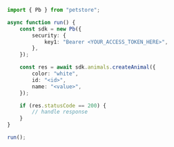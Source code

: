 <!-- Start SDK Example Usage [usage] -->
```typescript
import { Pb } from "petstore";

async function run() {
    const sdk = new Pb({
        security: {
            key1: "Bearer <YOUR_ACCESS_TOKEN_HERE>",
        },
    });

    const res = await sdk.animals.createAnimal({
        color: "white",
        id: "<id>",
        name: "<value>",
    });

    if (res.statusCode == 200) {
        // handle response
    }
}

run();

```
<!-- End SDK Example Usage [usage] -->